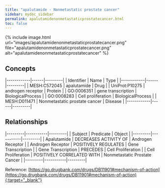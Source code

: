 ```yaml
---
title: "apalutamide - Nonmetastatic prostate cancer"
sidebar: mydoc_sidebar
permalink: apalutamidenonmetastaticprostatecancer.html
toc: false 
---
```


{% include image.html url="images/apalutamidenonmetastaticprostatecancer.png" file="apalutamidenonmetastaticprostatecancer.png" alt="apalutamidenonmetastaticprostatecancer" %}

## Concepts

|------------|------|---------|
| Identifier | Name | Type    |
|------------|------|---------|
| MESH:C572045 | apalutamide | Drug |
| UniProt:P10275 | androgen receptor | Protein |
| GO:0006351 | gene transcription | BiologicalProcess |
| GO:0008283 | Cell proliferation | BiologicalProcess |
| MESH:D011471 | Nonmetastatic prostate cancer | Disease |
|------------|------|---------|

## Relationships

|---------|-----------|---------|
| Subject | Predicate | Object  |
|---------|-----------|---------|
| Apalutamide | DECREASES ACTIVITY OF | Androgen Receptor |
| Androgen Receptor | POSITIVELY REGULATES | Gene Transcription |
| Gene Transcription | PRECEDES | Cell Proliferation |
| Cell Proliferation | POSITIVELY CORRELATED WITH | Nonmetastatic Prostate Cancer |
|---------|-----------|---------|

Reference: [https://go.drugbank.com/drugs/DB11901#mechanism-of-action](https://go.drugbank.com/drugs/DB11901#mechanism-of-action){:target="_blank"}